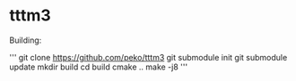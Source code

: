 # tttm3

Building:

'''
git clone https://github.com/peko/tttm3
git submodule init
git submodule update
mkdir build
cd build
cmake ..
make -j8
'''
